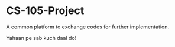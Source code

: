 # CS-105-Project
A common platform to exchange codes for further implementation.

Yahaan pe sab kuch daal do!
